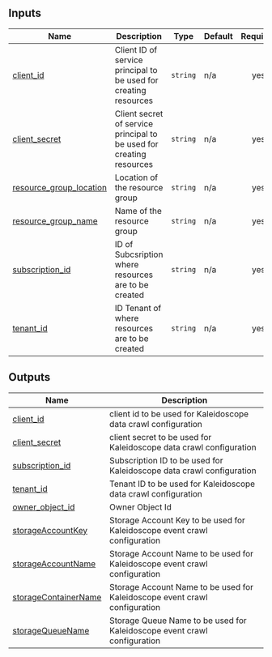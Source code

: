 ## Inputs

| Name | Description | Type | Default | Required |
|------|-------------|------|---------|:--------:|
| <a name="input_client_id"></a> [client\_id](#input\_client\_id) | Client ID of service principal to be used for creating resources | `string` | n/a | yes |
| <a name="input_client_secret"></a> [client\_secret](#input\_client\_secret) | Client secret of service principal to be used for creating resources | `string` | n/a | yes |
| <a name="input_resource_group_location"></a> [resource\_group\_location](#input\_resource\_group\_location) | Location of the resource group | `string` | n/a | yes |
| <a name="input_resource_group_name"></a> [resource\_group\_name](#input\_resource\_group\_name) | Name of the resource group | `string` | n/a | yes |
| <a name="input_subscription_id"></a> [subscription\_id](#input\_subscription\_id) | ID of Subcsription where resources are to be created | `string` | n/a | yes |
| <a name="input_tenant_id"></a> [tenant\_id](#input\_tenant\_id) | ID Tenant of where resources are to be created | `string` | n/a | yes |

## Outputs

| Name | Description |
|------|-------------|
| <a name="output_client_id"></a> [client\_id](#output\_client\_id) | client id to be used for Kaleidoscope data crawl configuration |
| <a name="output_client_secret"></a> [client\_secret](#output\_client\_secret) | client secret to be used for Kaleidoscope data crawl configuration |
| <a name="output_subscription_id"></a> [subscription\_id](#output\_subscription\_id) | Subscription ID to be used for Kaleidoscope data crawl configuration |
| <a name="output_tenant_id"></a> [tenant\_id](#output\_tenant\_id) | Tenant ID to be used for Kaleidoscope data crawl configuration |
| <a name="output_owner_object_id"></a> [owner\_object\_id](#output\_owner\_object\_id) | Owner Object Id |
| <a name="output_storageAccountKey"></a> [storageAccountKey](#output\_storageAccountKey) | Storage Account Key to be used for Kaleidoscope event crawl configuration |
| <a name="output_storageAccountName"></a> [storageAccountName](#output\_storageAccountName) | Storage Account Name to be used for Kaleidoscope event crawl configuration |
| <a name="output_storageContainerName"></a> [storageContainerName](#output\_storageContainerName) | Storage Account Name to be used for Kaleidoscope event crawl configuration |
| <a name="output_storageQueueName"></a> [storageQueueName](#output\_storageQueueName) | Storage Queue Name to be used for Kaleidoscope event crawl configuration |
